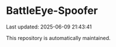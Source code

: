 # BattleEye-Spoofer

Last updated: 2025-06-09 21:43:41

This repository is automatically maintained.
